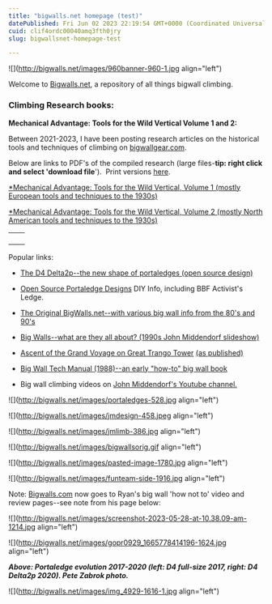 ```yaml
---
title: "bigwalls.net homepage (test)"
datePublished: Fri Jun 02 2023 22:19:54 GMT+0000 (Coordinated Universal Time)
cuid: clif4ordc00040amq3fth0jry
slug: bigwallsnet-homepage-test

---
```


![](http://bigwalls.net/images/960banner-960-1.jpg align="left")

Welcome to [Bigwalls.net](http://Bigwalls.net), a repository of all things bigwall climbing.

### Climbing Research books:

**Mechanical Advantage: Tools for the Wild Vertical Volume 1 and 2:**

Between 2021-2023, I have been posting research articles on the historical tools and techniques of climbing on [bigwallgear.com](http://bigwallgear.com).

Below are links to PDF's of the compiled research (large files-**tip: right click and select 'download file**').  Print versions [here](https://www.blurb.com/user/jMiddendorf).

[\*Mechanical Advantage: Tools for the Wild Vertical, Volume 1 (mostly European tools and techniques to the 1930s)](http://bigwalls.net/download/mechadvantagevolume1.pdf)

[\*Mechanical Advantage: Tools for the Wild Vertical, Volume 2 (mostly North American tools and techniques to the 1930s)](http://bigwalls.net/download/mechadvantagevolume2.pdf)

<table><tbody><tr><td colspan="1" rowspan="1"><p></p></td><td colspan="1" rowspan="1"><p></p></td></tr></tbody></table>

Popular links:

* [The D4 Delta2p--the new shape of portaledges (open source design)](http://bigwalls.net/d4-delta2p.html)
    
* [Open Source Portaledge Designs](http://bigwalls.net/portaledgediy.html) DIY Info, including BBF Activist's Ledge.
    
* [The Original BigWalls.net--with various big wall info from the 80's and 90's](http://bigwalls.net/climb/index.html)
    
* [Big Walls--what are they all about? (1990s John Middendorf slideshow)](https://bigwalls.net/climb/SlideWeb/index.html)
    
* [Ascent of the Grand Voyage on Great Trango Tower](https://bigwalls.net/climb/Grand.html) [(as published)](https://www.bigwalls.net/climb/BigWallTechManual1988.pdf)
    
* [Big Wall Tech Manual (1988)--an early "how-to" big wall book](https://www.bigwalls.net/climb/BigWallTechManual1988.pdf)
    
* Big wall climbing videos on [John Middendorf's Youtube channel.](https://www.youtube.com/c/JohnMiddendorf/videos)
    

![](http://bigwalls.net/images/portaledges-528.jpg align="left")

![](http://bigwalls.net/images/jmdesign-458.jpeg align="left")

![](http://bigwalls.net/images/jmlimb-386.jpg align="left")

![](http://bigwalls.net/images/bigwallsorig.gif align="left")

![](http://bigwalls.net/images/pasted-image-1780.jpg align="left")

![](http://bigwalls.net/images/funteam-side-1916.jpg align="left")

Note: [Bigwalls.com](http://Bigwalls.com) now goes to Ryan's big wall 'how not to' video and review pages--see note from his page below:

![](http://bigwalls.net/images/screenshot-2023-05-28-at-10.38.09-am-1214.jpg align="left")

![](http://bigwalls.net/images/gopr0929_1665778414196-1624.jpg align="left")

***Above: Portaledge evolution 2017-2020 (left: D4 full-size 2017, right: D4 Delta2p 2020). Pete Zabrok photo.***

![](http://bigwalls.net/images/img_4929-1616-1.jpg align="left")